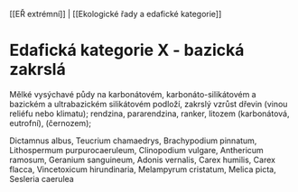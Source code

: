 [[EŘ extrémní]] | [[Ekologické řady a edafické kategorie]]

# Edafická kategorie X - bazická zakrslá

Mělké vysýchavé půdy na karbonátovém, karbonáto-silikátovém a bazickém a ultrabazickém silikátovém podloží, zakrslý vzrůst dřevin (vinou reliéfu nebo klimatu); rendzina, pararendzina, ranker, litozem (karbonátová, eutrofní), (černozem); 

Dictamnus albus, Teucrium chamaedrys, Brachypodium pinnatum, Lithospermum purpurocaeruleum, Clinopodium vulgare, Anthericum ramosum, Geranium sanguineum, Adonis vernalis, Carex humilis, Carex flacca, Vincetoxicum hirundinaria, Melampyrum cristatum, Melica picta, Sesleria caerulea




